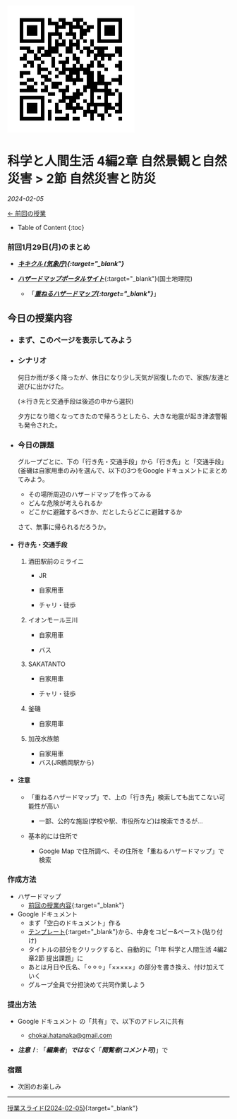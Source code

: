<img src="QR_343148.png" title="" alt="QR_343148.png" data-align="right">

# 科学と人間生活 4編2章 自然景観と自然災害 > 2節 自然災害と防災

*2024-02-05*

[← 前回の授業](2024-01-29.md)

- Table of Content
{:toc}

### 前回1月29日(月)のまとめ

- ***[キキクル (気象庁)](https://www.jma.go.jp/bosai/){:target="_blank"}***

- [***ハザードマップポータルサイト***](https://disaportal.gsi.go.jp){:target="_blank"}(国土地理院)
  - 「***[重ねるハザードマップ](https://disaportal.gsi.go.jp/hazardmap/maps/){:target="_blank"}***」



## 今日の授業内容

- ### まず、このページを表示してみよう

- ### シナリオ

   何日か雨が多く降ったが、休日になり少し天気が回復したので、家族/友達と遊びに出かけた。

   (＊行き先と交通手段は後述の中から選択)

   夕方になり暗くなってきたので帰ろうとしたら、大きな地震が起き津波警報も発令された。

- ### 今日の課題

   グループごとに、下の「行き先・交通手段」から「行き先」と「交通手段」(釜磯は自家用車のみ)を選んで、以下の3つをGoogle ドキュメントにまとめてみよう。

   -	その場所周辺のハザードマップを作ってみる
   -	どんな危険が考えられるか
   -	どこかに避難するべきか、だとしたらどこに避難するか

   さて、無事に帰られるだろうか。

- #### 行き先・交通手段

   1. 酒田駅前のミライニ
      - JR

      - 自家用車

      - チャリ・徒歩

   2. イオンモール三川
      - 自家用車

      - バス

   3. SAKATANTO
      - 自家用車

      - チャリ・徒歩

   4. 釜磯
      - 自家用車

   5. 加茂水族館
      - 自家用車
      - バス(JR鶴岡駅から)

- #### 注意

   - 「重ねるハザードマップ」で、上の「行き先」検索しても出てこない可能性が高い
      - 一部、公的な施設(学校や駅、市役所など)は検索できるが…

   - 基本的には住所で
      - Google Map で住所調べ、その住所を「重ねるハザードマップ」で検索


### 作成方法

- ハザードマップ
  - [前回の授業内容](2024-01-29.pdf){:target="_blank"}
- Google ドキュメント
  - まず「空白のドキュメント」作る
  - [テンプレート](https://docs.google.com/document/d/1nZi93QU5PuQGbkLDS_o0nBjQ6urtatDgTZ5072UGa_w/edit?usp=sharing){:target="_blank"}から、中身をコピー&ペースト(貼り付け)
  - タイトルの部分をクリックすると、自動的に「1年 科学と人間生活 4編2章2節 提出課題」に
  - あとは月日や氏名、「⚪︎⚪︎⚪︎」「×××××」の部分を書き換え、付け加えていく
  - グループ全員で分担決めて共同作業しよう

### 提出方法

- Google ドキュメント の「共有」で、以下のアドレスに共有
  - chokai.hatanaka@gmail.com

- ***注意！***: 「***編集者***」***ではなく***「***閲覧者(コメント可)***」で

### 宿題

-    次回のお楽しみ

------

[授業スライド(2024-02-05)](2024-02-05.pdf){:target="_blank"}

